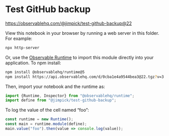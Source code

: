# Test GitHub backup

https://observablehq.com/@jimpick/test-github-backup@22

View this notebook in your browser by running a web server in this folder. For
example:

~~~sh
npx http-server
~~~

Or, use the [Observable Runtime](https://github.com/observablehq/runtime) to
import this module directly into your application. To npm install:

~~~sh
npm install @observablehq/runtime@5
npm install https://api.observablehq.com/d/0cba1e4a9544bea3@22.tgz?v=3
~~~

Then, import your notebook and the runtime as:

~~~js
import {Runtime, Inspector} from "@observablehq/runtime";
import define from "@jimpick/test-github-backup";
~~~

To log the value of the cell named “foo”:

~~~js
const runtime = new Runtime();
const main = runtime.module(define);
main.value("foo").then(value => console.log(value));
~~~

